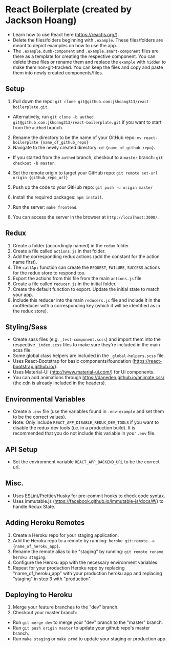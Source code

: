 # React Boilerplate (created by Jackson Hoang)

* Learn how to use React here (https://reactjs.org/).
* Delete the files/folders beginning with `.example`. These files/folders are meant to depict examples on how to use the app.
* The `.example.dumb-component` and `.example.smart-component` files are there as a template for creating the respective component. You can delete these files or rename them and replace the `example` with `hidden` to make them non-git-tracked. You can keep the files and copy and paste them into newly created components/files.

## Setup

1.  Pull down the repo: `git clone git@github.com:jkhoang313/react-boilerplate.git`.

* Alternatively, run `git clone -b authed git@github.com:jkhoang313/react-boilerplate.git` if you want to start from the `authed` branch.

2.  Rename the directory to be the name of your GitHub repo: `mv react-boilerplate {name_of_github_repo}`
3.  Navigate to the newly created directory: `cd {name_of_github_repo}`.

* If you started from the `authed` branch, checkout to a `master` branch: `git checkout -b master`.

4.  Set the remote origin to target your GitHub repo: `git remote set-url origin {github_repo_url}`
5.  Push up the code to your GitHub repo: `git push -u origin master`

6.  Install the required packages: `npm install`.
7.  Run the server: `make frontend`.
8.  You can access the server in the browser at `http://localhost:3000/`.

## Redux

1.  Create a folder (accordingly named) in the `redux` folder.
2.  Create a file called `actions.js` in that folder.
3.  Add the corresponding redux actions (add the constant for the action name first).
4.  The `callApi` function can create the `REQUEST`, `FAILURE`, `SUCCESS` actions for the redux store to respond too.
5.  Export the actions from this file from the main `actions.js` file
6.  Create a file called `reducer.js` in the initial folder.
7.  Create the default function to export. Update the initial state to match your app.
8.  Include this reducer into the main `reducers.js` file and include it in the rootReducer with a corresponding key (which it will be identified as in the redux store).

## Styling/Sass

* Create sass files (e.g. `_test-component.scss`) and import them into the respective `_index.scss` files to make sure they're included in the main scss file.
* Some global class helpers are included in the `_global-helpers.scss` file.
* Uses React-Bootstrap for basic components/foundation (https://react-bootstrap.github.io/).
* Uses Material-UI (http://www.material-ui.com/) for UI components.
* You can add animations through https://daneden.github.io/animate.css/ (the cdn is already included in the headers).

## Environmental Variables

* Create a `.env` file (use the variables found in `.env-example` and set them to be the correct values).
* Note: Only include `REACT_APP_DISABLE_REDUX_DEV_TOOLS` if you want to disable the redux dev tools (i.e. in a production build). It is recommended that you do not include this variable in your `.env` file.

## API Setup

* Set the environment variable `REACT_APP_BACKEND_URL` to be the correct url.

## Misc.

* Uses ESLint/Prettier/Husky for pre-commit hooks to check code syntax.
* Uses immutable.js (https://facebook.github.io/immutable-js/docs/#/) to handle Redux State.

## Adding Heroku Remotes

1.  Create a Heroku repo for your staging application.
2.  Add the Heroku repo to a remote by running: `heroku git:remote -a {name_of_heroku_app}`.
3.  Rename the remote alias to be "staging" by running: `git remote rename heroku staging`.
4.  Configure the Heroku app with the necessary environment variables.
5.  Repeat for your production Heroku repo by replacing "name_of_heroku_app" with your production heroku app and replacing "staging" in step 3 with "production".

## Deploying to Heroku

1.  Merge your feature branches to the "dev" branch.
2.  Checkout your master branch:

* Run `git merge dev` to merge your "dev" branch to the "master" branch.
* Run `git push origin master` to update your github repo's master branch.
* Run `make staging` or `make prod` to update your staging or production app.
